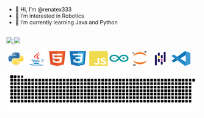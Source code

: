 - 👋 Hi, I’m @renatex333
- 👀 I’m interested in Robotics
- 🌱 I’m currently learning Java and Python
<br>
<div style="display: inline-block">
  <a href="https://github.com/renatex333">
  <img height="145rem" src="https://github-readme-stats.vercel.app/api?username=renatex333&show_icons=true&theme=algolia&include_all_commits=true&count_private=true"/>
  <img height="145rem" src="https://github-readme-stats.vercel.app/api/top-langs/?username=renatex333&layout=compact&langs_count=7&theme=algolia"/>
</div>

<div style="display: inline-block"><br>
  <img align="center" alt="Renato-Python" height="40" width="50" src="https://raw.githubusercontent.com/devicons/devicon/master/icons/python/python-original.svg">
  <img align="center" alt="Renato-Java" height="40" width="50" src="https://raw.githubusercontent.com/devicons/devicon/master/icons/java/java-original.svg">
  <img align="center" alt="Renato-HTML" height="40" width="50" src="https://raw.githubusercontent.com/devicons/devicon/master/icons/html5/html5-original.svg">
  <img align="center" alt="Renato-CSS" height="40" width="50" src="https://raw.githubusercontent.com/devicons/devicon/master/icons/css3/css3-original.svg">
  <img align="center" alt="Renato-Js" height="40" width="50" src="https://raw.githubusercontent.com/devicons/devicon/master/icons/javascript/javascript-plain.svg">
  <img align="center" alt="Renato-Arduino" height="40" width="50" src="https://raw.githubusercontent.com/devicons/devicon/master/icons/arduino/arduino-original.svg">
  <img align="center" alt="Renato-Jupyter" height="40" width="50" src="https://raw.githubusercontent.com/devicons/devicon/master/icons/jupyter/jupyter-original.svg">
  <img align="center" alt="Renato-Pandas" height="40" width="50" src="https://raw.githubusercontent.com/devicons/devicon/master/icons/pandas/pandas-original.svg">
  <img align="center" alt="Renato-VSCode" height="40" width="50" src="https://raw.githubusercontent.com/devicons/devicon/master/icons/vscode/vscode-original.svg">
</div>

![Snake animation](https://github.com/renatex333/renatex333/blob/output/github-contribution-grid-snake.svg)

<!---

- 💞️ I’m looking to collaborate on ...
- 📫 How to reach me ...

renatex333/renatex333 is a ✨ special ✨ repository because its `README.md` (this file) appears on your GitHub profile.
You can click the Preview link to take a look at your changes.
--->
